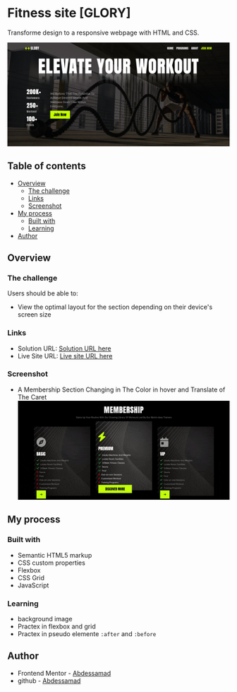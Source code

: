 # Fitness site [GLORY] 

Transforme  design to a responsive webpage with HTML and CSS.

![](./assets/Screenshot.png)

## Table of contents

- [Overview](#overview)
  - [The challenge](#the-challenge)
  - [Links](#links)
  - [Screenshot](#Screenshot)
- [My process](#my-process)
  - [Built with](#built-with)
  - [Learning](#learning)
- [Author](#author)


## Overview

### The challenge

Users should be able to:

- View the optimal layout for the section depending on their device's screen size

### Links

- Solution URL: [Solution URL here](https://github.com/cd-wb/fitness-golry)
- Live Site URL: [Live site URL here](https://cd-wb.github.io/fitness-golry)

### Screenshot

- A Membership Section Changing in The Color in hover and Translate of The Caret
![](./assets/mediem.gif)

## My process

### Built with

- Semantic HTML5 markup
- CSS custom properties
- Flexbox
- CSS Grid
- JavaScript

### Learning

- background image
- Practex in flexbox and grid
- Practex in pseudo elemente `:after` and `:before`

## Author

- Frontend Mentor - [Abdessamad](https://www.frontendmentor.io/profile/kop-left)
- github - [Abdessamad](https://www.github.com/cd-wb)
